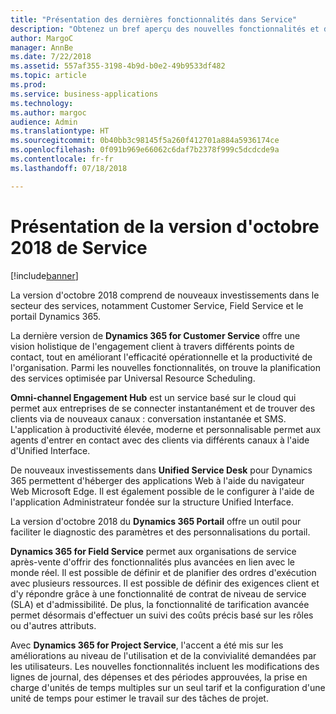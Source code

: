 ```yaml
---
title: "Présentation des dernières fonctionnalités dans Service"
description: "Obtenez un bref aperçu des nouvelles fonctionnalités et des nouveaux engagements dans Service"
author: MargoC
manager: AnnBe
ms.date: 7/22/2018
ms.assetid: 557af355-3198-4b9d-b0e2-49b9533df482
ms.topic: article
ms.prod: 
ms.service: business-applications
ms.technology: 
ms.author: margoc
audience: Admin
ms.translationtype: HT
ms.sourcegitcommit: 0b40bb3c98145f5a260f412701a884a5936174ce
ms.openlocfilehash: 0f091b969e66062c6daf7b2378f999c5dcdcde9a
ms.contentlocale: fr-fr
ms.lasthandoff: 07/18/2018

---
```

#  <a name="overview-of-the-service-october-18-release"></a>Présentation de la version d'octobre 2018 de Service 

[!include[banner](../../../includes/banner.md)]

La version d'octobre 2018 comprend de nouveaux investissements dans le secteur des services, notamment Customer Service, Field Service et le portail Dynamics 365.

La dernière version de **Dynamics 365 for Customer Service** offre une vision holistique de l'engagement client à travers différents points de contact, tout en améliorant l'efficacité opérationnelle et la productivité de l'organisation. Parmi les nouvelles fonctionnalités, on trouve la planification des services optimisée par Universal Resource Scheduling.

**Omni-channel Engagement Hub** est un service basé sur le cloud qui permet aux entreprises de se connecter instantanément et de trouver des clients via de nouveaux canaux : conversation instantanée et SMS. L'application à productivité élevée, moderne et personnalisable permet aux agents d'entrer en contact avec des clients via différents canaux à l'aide d'Unified Interface. 

De nouveaux investissements dans **Unified Service Desk** pour Dynamics 365 permettent d'héberger des applications Web à l'aide du navigateur Web Microsoft Edge. Il est également possible de le configurer à l'aide de l'application Administrateur fondée sur la structure Unified Interface. 

La version d'octobre 2018 du **Dynamics 365 Portail** offre un outil pour faciliter le diagnostic des paramètres et des personnalisations du portail. 

**Dynamics 365 for Field Service** permet aux organisations de service après-vente d'offrir des fonctionnalités plus avancées en lien avec le monde réel. Il est possible de définir et de planifier des ordres d'exécution avec plusieurs ressources. Il est possible de définir des exigences client et d'y répondre grâce à une fonctionnalité de contrat de niveau de service (SLA) et d'admissibilité. De plus, la fonctionnalité de tarification avancée permet désormais d'effectuer un suivi des coûts précis basé sur les rôles ou d'autres attributs.

Avec **Dynamics 365 for Project Service**, l'accent a été mis sur les améliorations au niveau de l'utilisation et de la convivialité demandées par les utilisateurs. Les nouvelles fonctionnalités incluent les modifications des lignes de journal, des dépenses et des périodes approuvées, la prise en charge d'unités de temps multiples sur un seul tarif et la configuration d'une unité de temps pour estimer le travail sur des tâches de projet.


